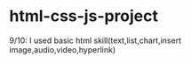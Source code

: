 # html-css-js-project
9/10: I used basic html skill(text,list,chart,insert image,audio,video,hyperlink)
